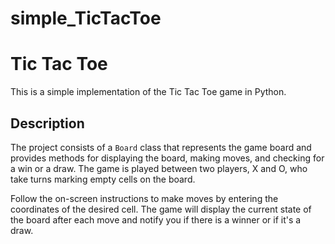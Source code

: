 # simple_TicTacToe
# Tic Tac Toe

This is a simple implementation of the Tic Tac Toe game in Python.

## Description

The project consists of a `Board` class that represents the game board and provides methods for displaying the board, making moves, and checking for a win or a draw. 
The game is played between two players, X and O, who take turns marking empty cells on the board.

Follow the on-screen instructions to make moves by entering the coordinates of the desired cell. The game will display the current state of the board after each move and notify you if there is a winner or if it's a draw.


